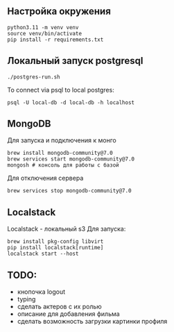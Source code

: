 ## Настройка окружения
```shell
python3.11 -m venv venv
source venv/bin/activate
pip install -r requirements.txt
```

## Локальный запуск postgresql
```shell
./postgres-run.sh
```

To connect via psql to local postgres:
```shell
psql -U local-db -d local-db -h localhost
```

## MongoDB

Для запуска и подключения к монго
```shell
brew install mongodb-community@7.0
brew services start mongodb-community@7.0
mongosh # консоль для работы с базой
```

Для отключения сервера
```shell
brew services stop mongodb-community@7.0
```

## Localstack
Localstack - локальный s3
Для запуска:
```shell
brew install pkg-config libvirt
pip install localstack[runtime]
localstack start --host
```



## TODO:
- кнопочка logout
- typing
- сделать актеров с их ролью
- описание для добавления фильма
- сделать возможность загрузки картинки профиля